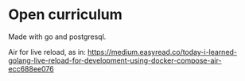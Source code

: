 # Open curriculum

Made with go and postgresql.


Air for live reload, as in:
https://medium.easyread.co/today-i-learned-golang-live-reload-for-development-using-docker-compose-air-ecc688ee076